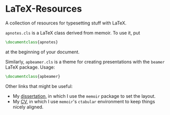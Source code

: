 # LaTeX-Resources

A collection of resources for typesetting stuff with LaTeX.

`apnotes.cls` is a LaTeX class derived from memoir. To use it, put 

```latex
\documentclass{apnotes}
```

at the beginning of your document.

Similarly, `apbeamer.cls` is a theme for creating presentations with 
the `beamer` LaTeX package. Usage:

```latex
\documentclass{apbeamer}
```

Other links that might be useful:

- My [dissertation](https://github.com/adarshp/dissertation), in which I use the
 `memoir` package to set the layout.
- My [CV](https://github.com/adarshp/Curriculum-Vitae), in which I use
    `memoir`'s `ctabular` environment to keep things nicely aligned.

